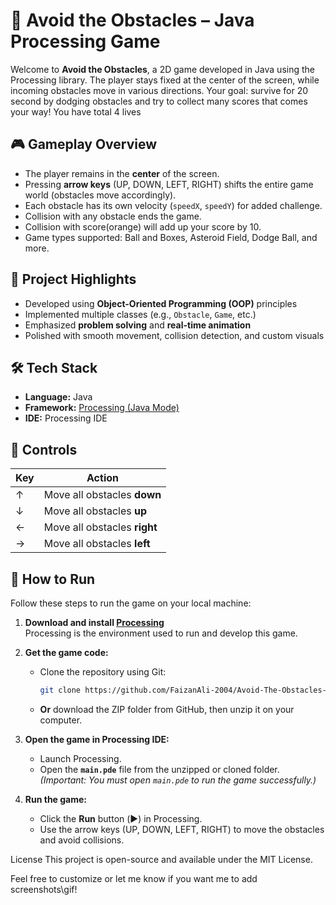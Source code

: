 # 🚀 Avoid the Obstacles – Java Processing Game
Welcome to **Avoid the Obstacles**, a 2D game developed in Java using the Processing library. The player stays fixed at the center of the screen, 
while incoming obstacles move in various directions. 
Your goal: survive for 20 second by dodging obstacles and try to collect many scores that comes your way! You have total 4 lives

## 🎮 Gameplay Overview
- The player remains in the **center** of the screen.
- Pressing **arrow keys** (UP, DOWN, LEFT, RIGHT) shifts the entire game world (obstacles move accordingly).
- Each obstacle has its own velocity (`speedX`, `speedY`) for added challenge.
- Collision with any obstacle ends the game.
- Collision with score(orange) will add up your score by 10.
- Game types supported: Ball and Boxes, Asteroid Field, Dodge Ball, and more.

## 🧠 Project Highlights
- Developed using **Object-Oriented Programming (OOP)** principles
- Implemented multiple classes (e.g., `Obstacle`, `Game`, etc.)
- Emphasized **problem solving** and **real-time animation**
- Polished with smooth movement, collision detection, and custom visuals

## 🛠️ Tech Stack
- **Language:** Java
- **Framework:** [Processing (Java Mode)](https://processing.org/)
- **IDE:** Processing IDE

## 🧩 Controls
| Key | Action |
|-----|--------|
| ↑   | Move all obstacles **down** |
| ↓   | Move all obstacles **up** |
| ←   | Move all obstacles **right** |
| →   | Move all obstacles **left** |





## 📝 How to Run
Follow these steps to run the game on your local machine:

1. **Download and install [Processing](https://processing.org/download/)**  
   Processing is the environment used to run and develop this game.

2. **Get the game code:**
   - Clone the repository using Git:
     ```bash
     git clone https://github.com/FaizanAli-2004/Avoid-The-Obstacles-Game.git
     ```
   - **Or** download the ZIP folder from GitHub, then unzip it on your computer.

3. **Open the game in Processing IDE:**
   - Launch Processing.
   - Open the **`main.pde`** file from the unzipped or cloned folder.  
     *(Important: You must open `main.pde` to run the game successfully.)*

4. **Run the game:**  
   - Click the **Run** button (▶️) in Processing.
   - Use the arrow keys (UP, DOWN, LEFT, RIGHT) to move the obstacles and avoid collisions.


License
This project is open-source and available under the MIT License.

Feel free to customize or let me know if you want me to add screenshots\gif!

